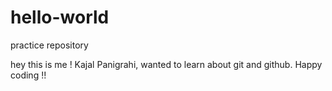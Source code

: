 # hello-world
practice repository

hey this is me ! Kajal Panigrahi, wanted to learn about git and github. Happy coding !!
